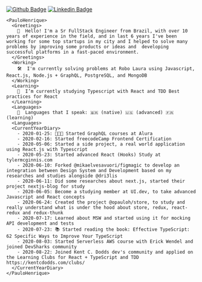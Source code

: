
[![Github Badge](https://img.shields.io/badge/-Github-000?style=flat-square&logo=Github&logoColor=white&link=https://github.com/opauloh)](https://github.com/opauloh)
[![Linkedin Badge](https://img.shields.io/badge/-LinkedIn-blue?style=flat-square&logo=Linkedin&logoColor=white&link=https://www.linkedin.com/in/paulohenriquesilva/)](https://www.linkedin.com/in/paulohenriquesilva/)

```
<PauloHenrique>
  <Greetings>
    👋  Hello! I'm a Sr FullStack Engineer from Brazil, with over 10 years of experience in the field, and in last 6 years I've been working for some top startups in my city and I helped to solve many problems by improving some products or ideas and  developing successful platforms in a fast-paced environment.
  </Greetings>
  <Working>
    🛠  I'm currently solving problems at Robo Laura using Javascript, React.js, Node.js + GraphQL, PostgreSQL, and MongoDB
  </Working>
  <Learning>
    🔭  I’m currently studying Typescript with React and TDD Best practices for React
  </Learning>
  <Languages>
    💬  Languages that I speak: 🇧🇷 (native) 🇺🇸 (advanced) 🇫🇷 (learning)
  <Languages>
  <CurrentYearDiary>
    - 2020-01-25: 👨🏻‍🎓 Started GraphQL courses at Alura
    - 2020-02-16: Started freecodeCamp Frontend Certification
    - 2020-05-06: Started a side project, a real world application using React.js with Typescript
    - 2020-05-23: Started advanced React (Hooks) Study at tylermcginnis.com
    - 2020-06-10: Forked @mikaelvesavuori/figmagic to develop an integration between Design System and Development based on my researches and studies alongside @dri3lis
    - 2020-06-11: Did some researches about next.js, started their project nextjs-blog for study 
    - 2020-06-05: Become a studying member at UI.dev, to take advanced Javascript and React concepts
    - 2020-06-24: Created the project @opauloh/store, to study and really understand what is under the hood about store, redux, react-redux and redux-thunk
    - 2020-07-17: Learned about MSW and started using it for mocking API development and tests
    - 2020-07-23: 📚 Started reading the book: Effective TypeScript: 62 Specific Ways to Improve Your TypeScript
    - 2020-08-03: Started Serverless AWS course with Erick Wendel and joined DevSharks community
    - 2020-08-22: Joined Kent C. Dodds dev's community and applied on the Learning Clubs for React + TypeScript and TDD  https://kentcdodds.com/clubs/
  </CurrentYearDiary>
</PauloHenrique>
```
